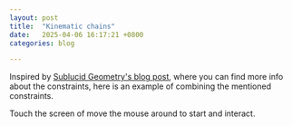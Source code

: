 ```yaml
---
layout: post
title:  "Kinematic chains"
date:   2025-04-06 16:17:21 +0800
categories: blog

---
```

Inspired by [Sublucid Geometry's blog post](https://zalo.github.io/blog/constraints/), where you can find more info about the constraints, here is an example of combining the mentioned constraints.

Touch the screen of move the mouse around to start and interact.

<canvas id="chainsCanvas" width="890" height="890"></canvas>
<script src="../../../../assets/js/src/util.js"></script>
<script src="../../../../assets/js/src/vector.js"></script>
<script src="../../../../assets/js/src/input.js"></script>
<script src="../../../../assets/js/src/environment.js"></script>
<script src="../../../../assets/js/src/drawables/chains.js"></script>
<script src="../../../../assets/js/src/drawables/constrained_point.js"></script>
<script src="../../../../assets/js/src/drawables/mouse_circle.js"></script>
<script src="../../../../assets/js/chains.js"></script>
